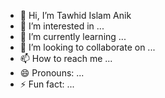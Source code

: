 - 👋 Hi, I’m Tawhid Islam Anik
- 👀 I’m interested in ...
- 🌱 I’m currently learning ...
- 💞️ I’m looking to collaborate on ...
- 📫 How to reach me ...
- 😄 Pronouns: ...
- ⚡ Fun fact: ...

<!---
Anikwev/Anikwev is a ✨ special ✨ repository because its `README.md` (this file) appears on your GitHub profile.
You can click the Preview link to take a look at your changes.
--->
